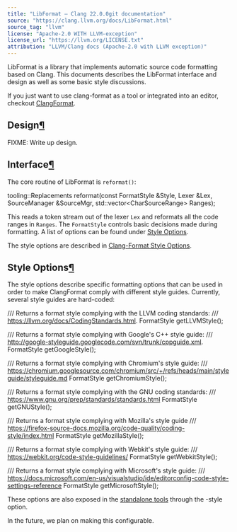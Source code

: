 ```yaml
---
title: "LibFormat — Clang 22.0.0git documentation"
source: "https://clang.llvm.org/docs/LibFormat.html"
source_tag: "llvm"
license: "Apache-2.0 WITH LLVM-exception"
license_url: "https://llvm.org/LICENSE.txt"
attribution: "LLVM/Clang docs (Apache-2.0 with LLVM exception)"
---
```

LibFormat is a library that implements automatic source code formatting based on Clang. This documents describes the LibFormat interface and design as well as some basic style discussions.

If you just want to use clang-format as a tool or integrated into an editor, checkout [ClangFormat](https://clang.llvm.org/docs/ClangFormat.html).

Design[¶](#design "Link to this heading")
-----------------------------------------

FIXME: Write up design.

Interface[¶](#interface "Link to this heading")
-----------------------------------------------

The core routine of LibFormat is `reformat()`:

tooling::Replacements reformat(const FormatStyle &Style, Lexer &Lex,
                               SourceManager &SourceMgr,
                               std::vector<CharSourceRange\> Ranges);

This reads a token stream out of the lexer `Lex` and reformats all the code ranges in `Ranges`. The `FormatStyle` controls basic decisions made during formatting. A list of options can be found under [Style Options](#style-options).

The style options are described in [Clang-Format Style Options](https://clang.llvm.org/docs/ClangFormatStyleOptions.html).

Style Options[¶](#style-options "Link to this heading")
-------------------------------------------------------

The style options describe specific formatting options that can be used in order to make ClangFormat comply with different style guides. Currently, several style guides are hard-coded:

/// Returns a format style complying with the LLVM coding standards:
/// https://llvm.org/docs/CodingStandards.html.
FormatStyle getLLVMStyle();

/// Returns a format style complying with Google's C++ style guide:
/// http://google-styleguide.googlecode.com/svn/trunk/cppguide.xml.
FormatStyle getGoogleStyle();

/// Returns a format style complying with Chromium's style guide:
/// https://chromium.googlesource.com/chromium/src/+/refs/heads/main/styleguide/styleguide.md
FormatStyle getChromiumStyle();

/// Returns a format style complying with the GNU coding standards:
/// https://www.gnu.org/prep/standards/standards.html
FormatStyle getGNUStyle();

/// Returns a format style complying with Mozilla's style guide
/// https://firefox-source-docs.mozilla.org/code-quality/coding-style/index.html
FormatStyle getMozillaStyle();

/// Returns a format style complying with Webkit's style guide:
/// https://webkit.org/code-style-guidelines/
FormatStyle getWebkitStyle();

/// Returns a format style complying with Microsoft's style guide:
/// https://docs.microsoft.com/en-us/visualstudio/ide/editorconfig-code-style-settings-reference
FormatStyle getMicrosoftStyle();

These options are also exposed in the [standalone tools](https://clang.llvm.org/docs/ClangFormat.html) through the \-style option.

In the future, we plan on making this configurable.